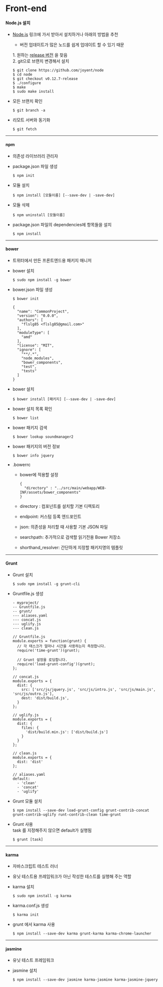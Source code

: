 # Front-end
#### Node.js 설치

* [Node.js](https://nodejs.org/) 링크에 가서 받아서 설치하거나 아래의 방법을 추천
  * 버전 업데이트가 많은 노드를 쉽게 업데이트 할 수 있기 때문

  1\. 원하는 [release 버전](https://github.com/joyent/node/releases) 을 찾음<br>
  2\. git으로 브랜치 변경해서 설치

  ```nohighlight
  $ git clone https://github.com/joyent/node
  $ cd node
  $ git checkout v0.12.7-release
  $ ./configure
  $ make
  $ sudo make install
  ```

* 모든 브랜치 확인

  ```nohighlight
  $ git branch -a
  ```

* 리모트 서버와 동기화

  ```nohighlight
  $ git fetch
  ```

---

#### npm

* 의존성 라이브러리 관리자

* package.json 파일 생성

  ```nohighlight
  $ npm init
  ```

* 모듈 설치

  ```nohighlight
  $ npm install [모듈이름] [--save-dev | -save-dev]
  ```

* 모듈 삭제

  ```nohighlight
  $ npm uninstall [모듈이름]
  ```

* package.json 파일의 dependencies에 항목들을 설치

  ```nohighlight
  $ npm install
  ```

---

#### bower

* 트위터에서 만든 프론트엔드용 패키지 매니저

* bower 설치

  ```nohighlight
  $ sudo npm install -g bower
  ```

* bower.json 파일 생성

  ```nohighlight
  $ bower init
  ```

  ```nohighlight
  {
    "name": "CommonProject",
    "version": "0.0.0",
    "authors": [
      "flslg85 <flslg85@gmail.com>"
    ],
    "moduleType": [
      "amd"
    ],
    "license": "MIT",
    "ignore": [
      "**/.*",
      "node_modules",
      "bower_components",
      "test",
      "tests"
    ]
  }
  ```

* bower 설치

  ```nohighlight
  $ bower install [패키지] [--save-dev | -save-dev]
  ```

* bower 설치 목록 확인

  ```nohighlight
  $ bower list
  ```

* bower 패키지 검색

  ```nohighlight
  $ bower lookup soundmanager2
  ```

* bower 패키지의 버전 정보

  ```nohighlight
  $ bower info jquery
  ```

* .bowerrc
  * bower에 적용할 설정

    ```nohighlight
    {
      "directory" : "../src/main/webapp/WEB-INF/assets/bower_components"
    }
    ```

  * directory : 컴포넌트를 설치할 기본 디렉토리
  * endpoint: 커스텀 등록 엔드포인트
  * json: 의존성을 처리할 때 사용할 기본 JSON 파일
  * searchpath: 추가적으로 검색할 읽기전용 Bower 저장소
  * shorthand_resolver: 간단하게 지정할 패키지명의 템플릿

---

#### Grunt

* Grunt 설치

  ```nohighlight
  $ sudo npm install -g grunt-cli
  ```

* Gruntfile.js 생성

  ```nohighlight
  - myproject/
  -- Gruntfile.js
  -- grunt/
  --- aliases.yaml
  --- concat.js
  --- uglify.js
  --- clean.js
  ```

  ```nohighlight
  // Gruntfile.js
  module.exports = function(grunt) {
    // 각 태스크가 얼마나 시간을 사용하는지 측정합니다.
    require('time-grunt')(grunt);

    // Grunt 설정을 로딩합니다.
    require('load-grunt-config')(grunt);
  };
  ```

  ```nohighlight
  // concat.js
  module.exports = {
    dist: {
      src: ['src/js/jquery.js', 'src/js/intro.js', 'src/js/main.js', 'src/js/outro.js'],
      dest: 'dist/build.js',
    }
  };
  ```

  ```nohighlight
  // uglify.js
  module.exports = {
    dist: {
      files: {
        'dist/build.min.js': ['dist/build.js']
      }
    }
  };
  ```

  ```nohighlight
  // clean.js
  module.exports = {
    dist: 'dist'
  };
  ```

  ```nohighlight
  // aliases.yaml
  default:
    - 'clean'
    - 'concat'
    - 'uglify'
  ```

* Grunt 모듈 설치

  ```nohighlight
  $ npm install --save-dev load-grunt-config grunt-contrib-concat grunt-contrib-uglify runt-contrib-clean time-grunt
  ```

* Grunt 사용<br>
  task 를 지정해주지 않으면 default가 실행됨

  ```nohighlight
  $ grunt [task]
  ```

---

#### karma

* 자바스크립트 테스트 러너
* 유닛 테스트용 프레임워크가 아닌 작성한 테스트를 실행해 주는 역할

* karma 설치

  ```nohighlight
  $ sudo npm install -g karma
  ```

* karma.conf.js 생성

  ```nohighlight
  $ karma init
  ```

* grunt 에서 karma 사용

  ```nohighlight
  $ npm install --save-dev karma grunt-karma karma-chrome-launcher
  ```

---

#### jasmine

* 유닛 테스트 프레임워크

* jasmine 설치

  ```nohighlight
  $ npm install --save-dev jasmine karma-jasmine karma-jasmine-jquery
  ```
